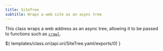 ```yaml
---
title: SiteTree
subtitle: Wraps a web site as an async tree
---
```


This class wraps a web address as an async tree, allowing it to be passed to functions such as
[`crawl`](/builtins/crawl.html).

${ templates/class.ori(api.ori/SiteTree.yaml/exports/0) }
